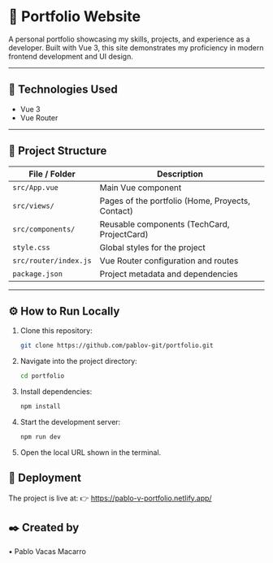 # 💼 Portfolio Website

A personal portfolio showcasing my skills, projects, and experience as a developer. Built with Vue 3, this site demonstrates my proficiency in modern frontend development and UI design.

---

## 🧰 Technologies Used

- Vue 3
- Vue Router

---

## 📂 Project Structure

| File / Folder   | Description |
|-----------------|-------------|
| `src/App.vue`    | Main Vue component |
| `src/views/`     | Pages of the portfolio (Home, Proyects, Contact) |
| `src/components/`     | Reusable components (TechCard, ProjectCard) |
| `style.css`     | Global styles for the project |
| `src/router/index.js`     | Vue Router configuration and routes |
| `package.json`     | Project metadata and dependencies |

---

## ⚙️ How to Run Locally

1. Clone this repository:

   ```bash
   git clone https://github.com/pablov-git/portfolio.git


2. Navigate into the project directory:

   ```bash
   cd portfolio

3. Install dependencies:

   ```bash
   npm install

4. Start the development server:

   ```bash
   npm run dev

5. Open the local URL shown in the terminal.


## 🚀 Deployment

The project is live at:
👉 https://pablo-v-portfolio.netlify.app/


## ✒️ Created by

• Pablo Vacas Macarro